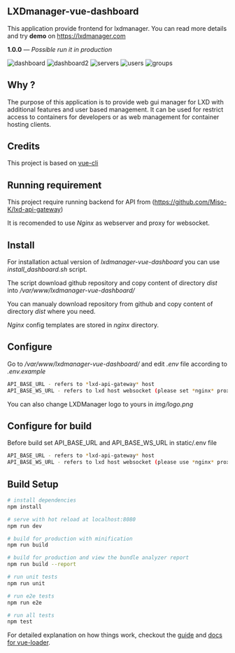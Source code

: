 ## LXDmanager-vue-dashboard

This application provide frontend for lxdmanager.
You can read more details and try **demo** on https://lxdmanager.com

**1.0.0** — *Possible run it in production*

![dashboard](https://user-images.githubusercontent.com/45683353/61130070-1f70cc80-a4b6-11e9-9bd8-2166abad5988.png)
![dashboard2](https://user-images.githubusercontent.com/45683353/61130071-1f70cc80-a4b6-11e9-928d-696e86bb8469.png)
![servers](https://user-images.githubusercontent.com/45683353/61130072-20096300-a4b6-11e9-81b1-9a8a367dc89d.png)
![users](https://user-images.githubusercontent.com/45683353/61130074-20096300-a4b6-11e9-9f7e-456d6fe33069.png)
![groups](https://user-images.githubusercontent.com/45683353/61130075-20096300-a4b6-11e9-95da-e69deb3ccdc0.png)

## Why ?

The purpose of this application is to provide web gui manager for LXD with additional features and user based management.
It can be used for restrict access to containers for developers or as web management for container hosting clients.

## Credits

This project is based on [vue-cli](https://github.com/lxc-webpanel/dashboard-vue)

## Running requirement

This project require running backend for API from (https://github.com/Miso-K/lxd-api-gateway)

It is recomended to use *Nginx* as webserver and proxy for websocket.

## Install
For installation actual version of *lxdmanager-vue-dashboard* you can use *install_dashboard.sh* script.

The script download github repository and copy content of directory *dist* into */var/www/lxdmanager-vue-dashboard/* 

You can manualy download repository from github and copy content of directory *dist* where you need.

*Nginx* config templates are stored in *nginx* directory.  

## Configure
Go to */var/www/lxdmanager-vue-dashboard/* and edit *.env* file according to *.env.example*

``` bash
API_BASE_URL - refers to *lxd-api-gateway* host 
API_BASE_WS_URL - refers to lxd host websocket (please set *nginx* proxy)
``` 

You can also change LXDManager logo to yours in *img/logo.png*

## Configure for build

Before build set API_BASE_URL and API_BASE_WS_URL in static/.env file

``` bash
API_BASE_URL - refers to *lxd-api-gateway* host
API_BASE_WS_URL - refers to lxd host websocket (please use *nginx* proxy)
``` 

## Build Setup

``` bash
# install dependencies
npm install

# serve with hot reload at localhost:8080
npm run dev

# build for production with minification
npm run build

# build for production and view the bundle analyzer report
npm run build --report

# run unit tests
npm run unit

# run e2e tests
npm run e2e

# run all tests
npm test
```

For detailed explanation on how things work, checkout the [guide](http://vuejs-templates.github.io/webpack/) and [docs for vue-loader](http://vuejs.github.io/vue-loader).
